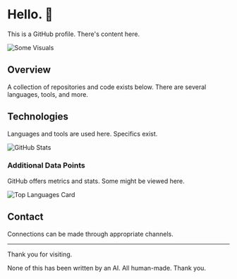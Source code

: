 # Hello. 👋

This is a GitHub profile. There's content here. 

![Some Visuals](https://via.placeholder.com/850x280.png?text=GitHub+Profile+Image)

## Overview

A collection of repositories and code exists below. There are several languages, tools, and more.

## Technologies

Languages and tools are used here. Specifics exist.

![GitHub Stats](https://github-readme-stats.vercel.app/api?username=jckr&show_icons=true&hide_title=true&count_private=true&hide_rank=true&hide_border=true)

### Additional Data Points

GitHub offers metrics and stats. Some might be viewed here.

![Top Languages Card](https://github-readme-stats.vercel.app/api/top-langs/?username=jckr&layout=compact&hide_title=true&hide_border=true)

## Contact

Connections can be made through appropriate channels.

---

Thank you for visiting.

None of this has been written by an AI. All human-made. Thank you.
